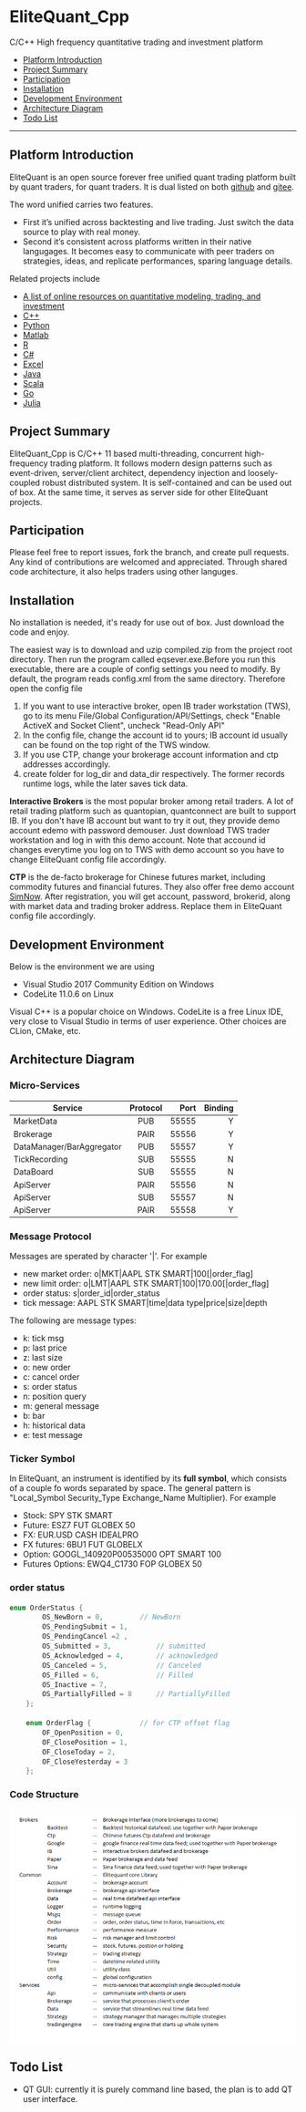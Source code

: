 # EliteQuant_Cpp
C/C++ High frequency quantitative trading and investment platform

* [Platform Introduction](#platform-introduction)
* [Project Summary](#project-summary)
* [Participation](#participation)
* [Installation](#installation)
* [Development Environment](#development-environment)
* [Architecture Diagram](#architecture-diagram)
* [Todo List](#todo-list)

---

## Platform Introduction

EliteQuant is an open source forever free unified quant trading platform built by quant traders, for quant traders. It is dual listed on both [github](https://github.com/EliteQuant) and [gitee](https://gitee.com/EliteQuant).

The word unified carries two features.
- First it’s unified across backtesting and live trading. Just switch the data source to play with real money.
- Second it’s consistent across platforms written in their native langugages. It becomes easy to communicate with peer traders on strategies, ideas, and replicate performances, sparing language details.

Related projects include
- [A list of online resources on quantitative modeling, trading, and investment](https://github.com/EliteQuant/EliteQuant)
- [C++](https://github.com/EliteQuant/EliteQuant_Cpp)
- [Python](https://github.com/EliteQuant/EliteQuant_Python)
- [Matlab](https://github.com/EliteQuant/EliteQuant_Matlab)
- [R]()
- [C#]()
- [Excel](https://github.com/EliteQuant/EliteQuant_Excel)
- [Java]()
- [Scala]()
- [Go]()
- [Julia]()

## Project Summary

EliteQuant_Cpp is C/C++ 11 based multi-threading, concurrent high-frequency trading platform. It follows modern design patterns such as event-driven, server/client architect, dependency injection and loosely-coupled robust distributed system. It is self-contained and can be used out of box. At the same time, it serves as server side for other EliteQuant projects.

## Participation

Please feel free to report issues, fork the branch, and create pull requests. Any kind of contributions are welcomed and appreciated. Through shared code architecture, it also helps traders using other languges.

## Installation

No installation is needed, it's ready for use out of box. Just download the code and enjoy. 

The easiest way is to download and uzip compiled.zip from the project root directory. Then run the program called eqsever.exe.Before you run this executable, there are a couple of config settings you need to modify. By default, the program reads config.xml from the same directory. Therefore open the config file
1. If you want to use interactive broker, open IB trader workstation (TWS), go to its menu File/Global Configuration/API/Settings, check "Enable ActiveX and Socket Client", uncheck "Read-Only API"
2. In the config file, change the account id to yours; IB account id usually can be found on the top right of the TWS window.
3. If you use CTP, change your brokerage account information and ctp addresses accordingly.
4. create folder for log_dir and data_dir respectively. The former records runtime logs, while the later saves tick data.

**Interactive Brokers**
is the most popular broker among retail traders. A lot of retail trading platform such as quantopian, quantconnect are built to support IB. If you don't have IB account but want to try it out, they provide demo account edemo with password demouser. Just download TWS trader workstation and log in with this demo account. Note that accound id changes everytime you log on to TWS with demo account so you have to change EliteQuant config file accordingly.

**CTP**
is the de-facto brokerage for Chinese futures market, including commodity futures and financial futures. They also offer free demo account [SimNow](http://simnow.com.cn/). After registration, you will get account, password, brokerid, along with market data and trading broker address. Replace them in EliteQuant config file accordingly.

## Development Environment

Below is the environment we are using

* Visual Studio 2017 Community Edition on Windows
* CodeLite 11.0.6 on Linux

Visual C++ is a popular choice on Windows. CodeLite is a free Linux IDE, very close to Visual Studio in terms of user experience. Other choices are CLion, CMake, etc.

## Architecture Diagram

### Micro-Services

| Service        | Protocol     | Port  | Binding |
| ------------- |:-------------:| -----:| -----:|
| MarketData      | PUB | 55555 | Y |
| Brokerage      | PAIR | 55556 | Y |
| DataManager/BarAggregator      | PUB | 55557 | Y |
| TickRecording      | SUB      |   55555 | N |
| DataBoard | SUB      |   55555 | N |
| ApiServer | PAIR      |   55556 | N |
| ApiServer | SUB      |   55557 | N |
| ApiServer | PAIR      |   55558 | Y |

### Message Protocol

Messages are sperated by character '|'. For example

* new market order: o|MKT|AAPL STK SMART|100[|order_flag]
* new limit order: o|LMT|AAPL STK SMART|100|170.00[|order_flag]
* order status: s|order_id|order_status
* tick message: AAPL STK SMART|time|data type|price|size|depth

The following are message types:

* k: tick msg
* p: last price
* z: last size
* o: new order
* c: cancel order
* s: order status
* n: position query
* m: general message
* b: bar
* h: historical data
* e: test message

### Ticker Symbol

In EliteQuant, an instrument is identified by its **full symbol**, which consists of a couple fo words separated by space. The general pattern is "Local_Symbol Security_Type Exchange_Name Multiplier). For example

* Stock: SPY STK SMART
* Future: ESZ7 FUT GLOBEX 50
* FX: EUR.USD CASH IDEALPRO
* FX futures: 6BU1 FUT GLOBELX
* Option: GOOGL_140920P00535000 OPT SMART 100
* Futures Options: EWQ4_C1730 FOP GLOBEX 50

### order status
``` cpp
enum OrderStatus {
		OS_NewBorn = 0,			// NewBorn
		OS_PendingSubmit = 1,
		OS_PendingCancel =2 ,
		OS_Submitted = 3,			// submitted
		OS_Acknowledged = 4,		// acknowledged
		OS_Canceled = 5,			// Canceled
		OS_Filled = 6,				// Filled
		OS_Inactive = 7,
		OS_PartiallyFilled = 8		// PartiallyFilled
	};

	enum OrderFlag {			// for CTP offset flag
		OF_OpenPosition = 0,
		OF_ClosePosition = 1,
		OF_CloseToday = 2,
		OF_CloseYesterday = 3
	};
```

### Code Structure

![Code Structure](/resource/code_structure_en.png?raw=true "Code Structure")

## Todo List

* QT GUI: currently it is purely command line based, the plan is to add QT user interface.